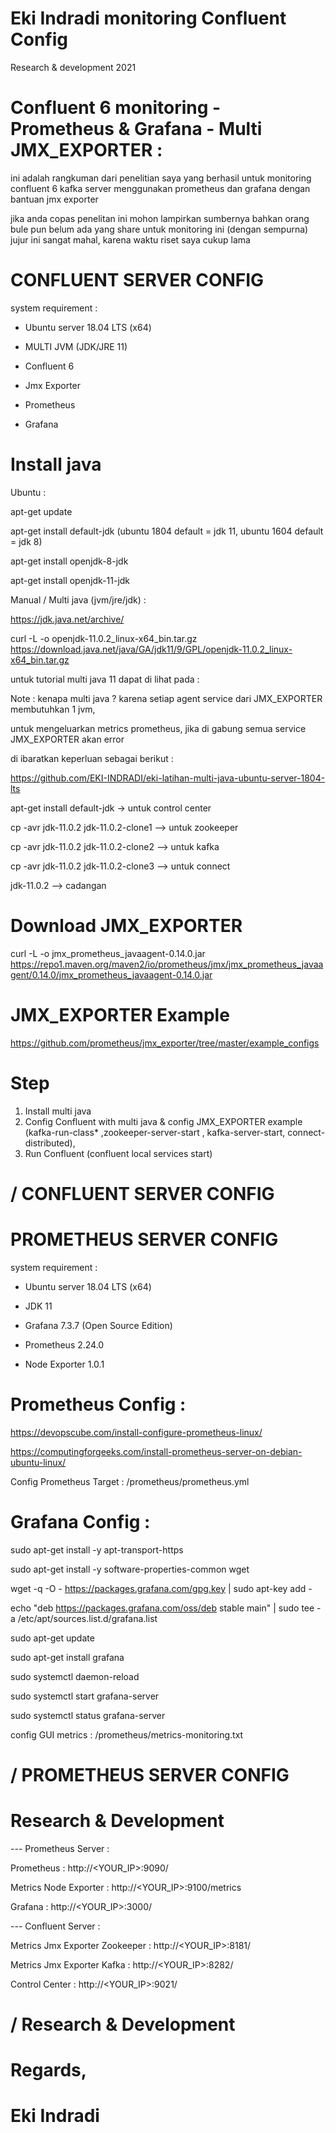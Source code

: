# Eki Indradi monitoring Confluent Config 

Research & development 2021

# Confluent 6 monitoring - Prometheus & Grafana  - Multi JMX_EXPORTER :

ini adalah rangkuman dari penelitian saya yang berhasil untuk monitoring 
confluent 6 kafka server menggunakan prometheus dan grafana dengan bantuan jmx exporter

jika anda copas penelitan ini mohon lampirkan sumbernya bahkan 
orang bule pun belum ada yang share untuk monitoring ini (dengan sempurna)
jujur ini sangat mahal, karena waktu riset saya cukup lama 


# CONFLUENT SERVER CONFIG

system requirement : 

- Ubuntu server 18.04 LTS (x64)

- MULTI JVM (JDK/JRE 11)

- Confluent 6

- Jmx Exporter

- Prometheus

- Grafana



# Install java

Ubuntu :

apt-get update

apt-get install default-jdk  (ubuntu 1804 default = jdk 11, ubuntu 1604 default = jdk 8)

apt-get install openjdk-8-jdk

apt-get install openjdk-11-jdk


Manual / Multi java (jvm/jre/jdk) :

https://jdk.java.net/archive/


curl -L -o openjdk-11.0.2_linux-x64_bin.tar.gz https://download.java.net/java/GA/jdk11/9/GPL/openjdk-11.0.2_linux-x64_bin.tar.gz

untuk tutorial multi java 11 dapat di lihat pada :


Note : kenapa multi java ? karena setiap agent service dari JMX_EXPORTER membutuhkan 1 jvm, 

untuk mengeluarkan metrics prometheus, jika di gabung semua service JMX_EXPORTER akan error




di ibaratkan keperluan sebagai berikut : 

https://github.com/EKI-INDRADI/eki-latihan-multi-java-ubuntu-server-1804-lts


apt-get install default-jdk -> untuk control center

cp -avr jdk-11.0.2 jdk-11.0.2-clone1 --> untuk zookeeper

cp -avr jdk-11.0.2 jdk-11.0.2-clone2 --> untuk kafka

cp -avr jdk-11.0.2 jdk-11.0.2-clone3 --> untuk connect

jdk-11.0.2 --> cadangan

# Download JMX_EXPORTER

curl -L -o jmx_prometheus_javaagent-0.14.0.jar https://repo1.maven.org/maven2/io/prometheus/jmx/jmx_prometheus_javaagent/0.14.0/jmx_prometheus_javaagent-0.14.0.jar




# JMX_EXPORTER Example

https://github.com/prometheus/jmx_exporter/tree/master/example_configs





# Step

1. Install multi java 
2. Config Confluent with multi java & config JMX_EXPORTER example (kafka-run-class* ,zookeeper-server-start , kafka-server-start, connect-distributed), 
3. Run Confluent (confluent local services start)


# / CONFLUENT SERVER CONFIG








# PROMETHEUS SERVER CONFIG

system requirement :

- Ubuntu server 18.04 LTS (x64)

- JDK 11

- Grafana 7.3.7 (Open Source Edition)

- Prometheus 2.24.0

- Node Exporter 1.0.1




# Prometheus Config :

https://devopscube.com/install-configure-prometheus-linux/

https://computingforgeeks.com/install-prometheus-server-on-debian-ubuntu-linux/


Config Prometheus Target : /prometheus/prometheus.yml


# Grafana Config :


sudo apt-get install -y apt-transport-https

sudo apt-get install -y software-properties-common wget

wget -q -O - https://packages.grafana.com/gpg.key | sudo apt-key add -

echo "deb https://packages.grafana.com/oss/deb stable main" | sudo tee -a /etc/apt/sources.list.d/grafana.list

sudo apt-get update

sudo apt-get install grafana

sudo systemctl daemon-reload

sudo systemctl start grafana-server

sudo systemctl status grafana-server







config GUI metrics :  /prometheus/metrics-monitoring.txt


# / PROMETHEUS SERVER CONFIG











# Research & Development

--- Prometheus Server :

Prometheus : http://<YOUR_IP>:9090/  

Metrics Node Exporter : http://<YOUR_IP>:9100/metrics

Grafana : http://<YOUR_IP>:3000/



--- Confluent Server :

Metrics Jmx Exporter Zookeeper : http://<YOUR_IP>:8181/

Metrics Jmx Exporter Kafka : http://<YOUR_IP>:8282/

Control Center : http://<YOUR_IP>:9021/



# / Research & Development



# Regards,

# Eki Indradi